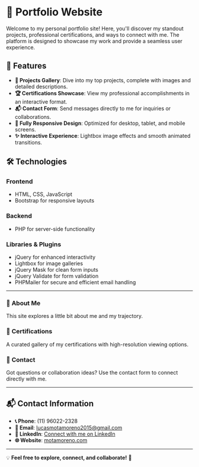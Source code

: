 # 🚀 Portfolio Website  

Welcome to my personal portfolio site! Here, you'll discover my standout projects, professional certifications, and ways to connect with me. The platform is designed to showcase my work and provide a seamless user experience.  

## 🌟 Features  

- **🎨 Projects Gallery**: Dive into my top projects, complete with images and detailed descriptions.  
- **🏆 Certifications Showcase**: View my professional accomplishments in an interactive format.  
- **📬 Contact Form**: Send messages directly to me for inquiries or collaborations.  
- **📱 Fully Responsive Design**: Optimized for desktop, tablet, and mobile screens.  
- **✨ Interactive Experience**: Lightbox image effects and smooth animated transitions.  

## 🛠️ Technologies  

### **Frontend**  
- HTML, CSS, JavaScript  
- Bootstrap for responsive layouts  

### **Backend**  
- PHP for server-side functionality  

### **Libraries & Plugins**  
- jQuery for enhanced interactivity  
- Lightbox for image galleries  
- jQuery Mask for clean form inputs  
- jQuery Validate for form validation  
- PHPMailer for secure and efficient email handling  

---

### 🎯 **About Me**  
This site explores a little bit about me and my trajectory.

### 📜 **Certifications**  
A curated gallery of my certifications with high-resolution viewing options.  

### 📩 **Contact**  
Got questions or collaboration ideas? Use the contact form to connect directly with me.  

---

## 📬 Contact Information  

- **📞 Phone**: (11) 96022-2328
- **📧 Email**: lucasmotamoreno2015@gmail.com
- **🔗 LinkedIn**: [Connect with me on LinkedIn](https://www.linkedin.com/in/lucas-mota-moreno-498b59264/)
- **🌐 Website**: [motamoreno.com](https://motamoreno.com) 

---

💡 **Feel free to explore, connect, and collaborate!** 🎉 
